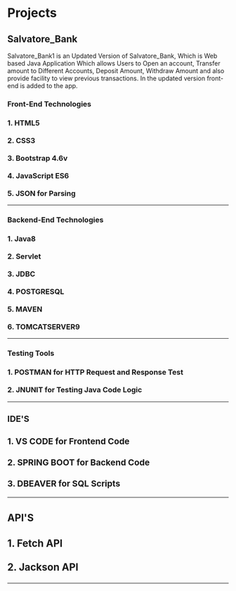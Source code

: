 # Projects
## Salvatore_Bank
Salvatore_Bank1 is an Updated Version of Salvatore_Bank, Which is Web based Java Application Which allows Users to Open an account, Transfer amount to Different Accounts, Deposit Amount, Withdraw Amount and also provide facility to view previous transactions. In the updated version front-end is added to the app. <br>

<h3>Front-End Technologies<h3>
  1. HTML5 <br><br>
  2. CSS3 <br><br>
  3. Bootstrap 4.6v<br><br>
  4. JavaScript ES6<br><br>
  5. JSON for Parsing
  <hr>
  <h3>Backend-End Technologies<h3>
  1. Java8 <br><br>
  2. Servlet<br><br>
  3. JDBC <br><br>
  4. POSTGRESQL<br><br>
  5. MAVEN<br><br>
  6. TOMCATSERVER9
  <hr>
  <h3>Testing Tools<h3>
  1. POSTMAN for HTTP Request and Response Test<br><br>
  2. JNUNIT for Testing Java Code Logic
    <br<br><hr>
  <h3>IDE'S<h3>
  1. VS CODE for Frontend Code<br><br>
  2. SPRING BOOT for Backend Code<br><br>
  3. DBEAVER for SQL Scripts<br>
  <br<br><hr>
  <h3>API'S<h3>
   1. Fetch API<br><br>
   2. Jackson API<hr>
